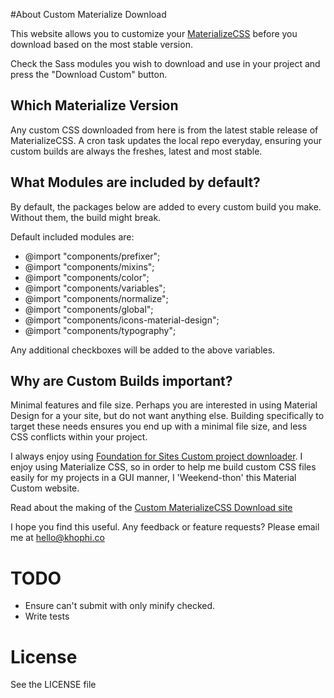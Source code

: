 #About Custom Materialize Download

This website allows you to customize your [MaterializeCSS](http://materializecss.com) before you download based on the most stable version.

Check the Sass modules you wish to download and use in your project and press the "Download Custom" button.

## Which Materialize Version
Any custom CSS downloaded from here is from the latest stable release of MaterializeCSS. A cron task updates the local repo everyday, ensuring your custom builds are always the freshes, latest and most stable.

## What Modules are included by default?
By default, the packages below are added to every custom build you make. Without them, the build might break. 

Default included modules are:

 - @import "components/prefixer";
 - @import "components/mixins";
 - @import "components/color";
 - @import "components/variables";
 - @import "components/normalize";
 - @import "components/global";
 - @import "components/icons-material-design";
 - @import "components/typography";

Any additional checkboxes will be added to the above variables.

## Why are Custom Builds important?
Minimal features and file size. Perhaps you are interested in using Material Design for a your site, but do not want anything else. Building specifically to target these needs ensures you end up with a minimal file size, and less CSS conflicts within your project.

I always enjoy using [Foundation for Sites Custom project downloader](http://foundation.zurb.com/sites/download.html). I enjoy using Materialize CSS, so in order to help me build custom CSS files easily for my projects in a GUI manner, I 'Weekend-thon' this Material Custom website.

Read about the making of the [Custom MaterializeCSS Download site](https://blog.khophi.co/customize-materializecss-before-download-browser/)

I hope you find this useful. Any feedback or feature requests? Please email me at hello@khophi.co

# TODO
 - Ensure can't submit with only minify checked.
 - Write tests

# License
See the LICENSE file